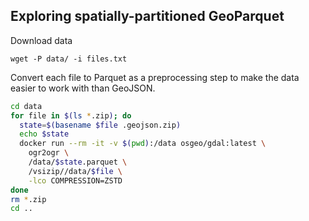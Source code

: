 ## Exploring spatially-partitioned GeoParquet

Download data

```
wget -P data/ -i files.txt
```

Convert each file to Parquet as a preprocessing step to make the data easier to work with than GeoJSON.

```bash
cd data
for file in $(ls *.zip); do
  state=$(basename $file .geojson.zip)
  echo $state
  docker run --rm -it -v $(pwd):/data osgeo/gdal:latest \
    ogr2ogr \
    /data/$state.parquet \
    /vsizip//data/$file \
    -lco COMPRESSION=ZSTD
done
rm *.zip
cd ..
```
